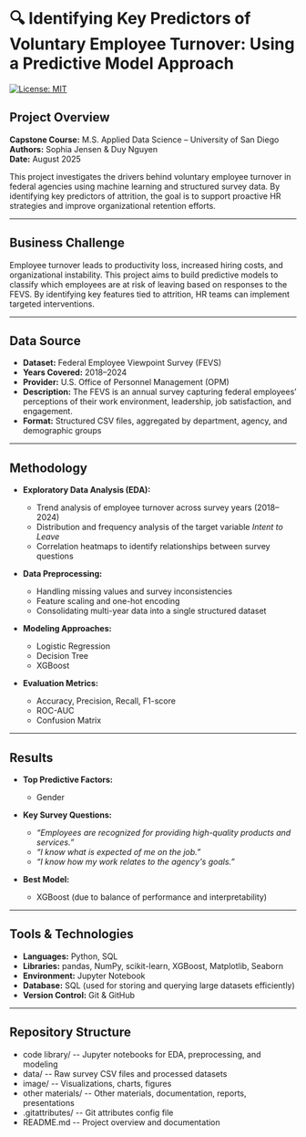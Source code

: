 # 🔍 Identifying Key Predictors of Voluntary Employee Turnover: Using a Predictive Model Approach

[![License: MIT](https://img.shields.io/badge/license-MIT-blue.svg)](#license)

## Project Overview

**Capstone Course:** M.S. Applied Data Science – University of San Diego  
**Authors:** Sophia Jensen & Duy Nguyen  
**Date:** August 2025  

This project investigates the drivers behind voluntary employee turnover in federal agencies using machine learning and structured survey data. By identifying key predictors of attrition, the goal is to support proactive HR strategies and improve organizational retention efforts.

---

## Business Challenge

Employee turnover leads to productivity loss, increased hiring costs, and organizational instability. This project aims to build predictive models to classify which employees are at risk of leaving based on responses to the FEVS. By identifying key features tied to attrition, HR teams can implement targeted interventions.

---

## Data Source

- **Dataset:** Federal Employee Viewpoint Survey (FEVS)  
- **Years Covered:** 2018–2024  
- **Provider:** U.S. Office of Personnel Management (OPM)  
- **Description:** The FEVS is an annual survey capturing federal employees’ perceptions of their work environment, leadership, job satisfaction, and engagement.  
- **Format:** Structured CSV files, aggregated by department, agency, and demographic groups

---

## Methodology

- **Exploratory Data Analysis (EDA):**  
  - Trend analysis of employee turnover across survey years (2018–2024)  
  - Distribution and frequency analysis of the target variable *Intent to Leave*  
  - Correlation heatmaps to identify relationships between survey questions
    
- **Data Preprocessing:**  
  - Handling missing values and survey inconsistencies  
  - Feature scaling and one-hot encoding  
  - Consolidating multi-year data into a single structured dataset

- **Modeling Approaches:**  
  - Logistic Regression  
  - Decision Tree  
  - XGBoost  

- **Evaluation Metrics:**  
  - Accuracy, Precision, Recall, F1-score  
  - ROC-AUC  
  - Confusion Matrix

---

## Results

- **Top Predictive Factors:**  
  - Gender
- **Key Survey Questions:**  
  - *“Employees are recognized for providing high-quality products and services.”*  
  - *“I know what is expected of me on the job.”*  
  - *“I know how my work relates to the agency's goals.”*

- **Best Model:**  
  - XGBoost (due to balance of performance and interpretability)

---

## Tools & Technologies

- **Languages:** Python, SQL  
- **Libraries:** pandas, NumPy, scikit-learn, XGBoost, Matplotlib, Seaborn  
- **Environment:** Jupyter Notebook  
- **Database:** SQL (used for storing and querying large datasets efficiently)  
- **Version Control:** Git & GitHub  

---

## Repository Structure

- code library/ -- Jupyter notebooks for EDA, preprocessing, and modeling
- data/ -- Raw survey CSV files and processed datasets
- image/ -- Visualizations, charts, figures
- other materials/ -- Other materials, documentation, reports, presentations
- .gitattributes/ -- Git attributes config file
- README.md -- Project overview and documentation 

